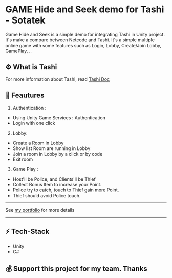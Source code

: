 #  GAME Hide and Seek demo for Tashi - Sotatek

Game Hide and Seek is a simple demo for integrating Tashi in Unity project. It's make a compare between Netcode and Tashi. It's a simple multiple online game with some features such as Login, Lobby, Create/Join Lobby, GamePlay, ..

## ⚙️ What is Tashi

For more information about Tashi, read [Tashi Doc](https://docs.tashi.gg/documentation/)

## 🔬 Feautures

1. Authentication :
- Using Unity Game Services : Authentication
- Login with one click

2. Lobby:
- Create a Room in Lobby
- Show list Room are running in Lobby
- Join a room in Lobby by a click or by code
- Exit room

3. Game Play :
- Host'll be Police, and Clients'll be Thief
- Collect Bonus Item to increase your Point.
- Police try to catch, touch to Thief gain more Point.
- Thief should avoid Police touch. 

<hr />

See [my portfolio](https://github.com/bienpx224) for more details 

<hr />

## ⚡️ Tech-Stack
- Unity
- C#


## 💰 Support this project for my team. Thanks 
